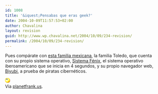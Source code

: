 ```yaml
---
id: 1008
title: '&iquest;Pensabas que eras geek?'
date: 2004-10-09T11:57:53+02:00
author: Chavalina
layout: revision
guid: http://www.wp.chavalina.net/2004/10/09/234-revision/
permalink: /2004/10/09/234-revision/
---
```

Pues compárate con <a href="http://www.biyubi.com/" target="_blank">esta familia mexicana</a>, la familia Toledo, que cuenta con su propio sistema operativo, <a href="http://www.biyubi.com/art19.html" target="_blank">Sistema Fénix</a>, el sistema operativo iberoamericano que se inicia en 4 segundos, y su propio navegador web, <a href="http://www.biyubi.com/art18.html" target="_blank">Biyubi</a>, a prueba de piratas cibernéticos.

![emo](/imagenes/emoticonos/pensativo.gif)  
Via <a href="http://planetfrank.typepad.com/planetfrank/2004/10/la_divertida_fa.html" target="_blank">planetfrank.us</a>.